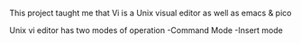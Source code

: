 This project taught me that Vi is a Unix visual editor as well as emacs & pico

Unix vi editor has two modes of operation 
-Command Mode
-Insert mode 